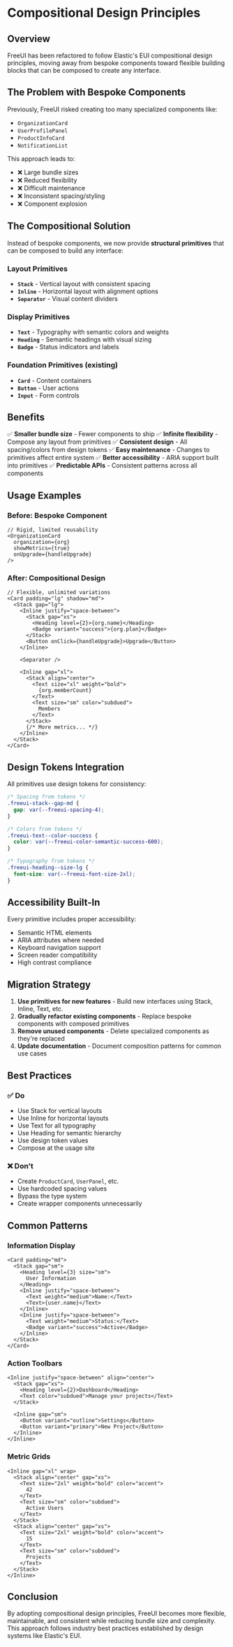 # Compositional Design Principles

## Overview

FreeUI has been refactored to follow Elastic's EUI compositional design principles, moving away from bespoke components toward flexible building blocks that can be composed to create any interface.

## The Problem with Bespoke Components

Previously, FreeUI risked creating too many specialized components like:

- `OrganizationCard`
- `UserProfilePanel`
- `ProductInfoCard`
- `NotificationList`

This approach leads to:

- ❌ Large bundle sizes
- ❌ Reduced flexibility
- ❌ Difficult maintenance
- ❌ Inconsistent spacing/styling
- ❌ Component explosion

## The Compositional Solution

Instead of bespoke components, we now provide **structural primitives** that can be composed to build any interface:

### Layout Primitives

- **`Stack`** - Vertical layout with consistent spacing
- **`Inline`** - Horizontal layout with alignment options
- **`Separator`** - Visual content dividers

### Display Primitives

- **`Text`** - Typography with semantic colors and weights
- **`Heading`** - Semantic headings with visual sizing
- **`Badge`** - Status indicators and labels

### Foundation Primitives (existing)

- **`Card`** - Content containers
- **`Button`** - User actions
- **`Input`** - Form controls

## Benefits

✅ **Smaller bundle size** - Fewer components to ship
✅ **Infinite flexibility** - Compose any layout from primitives
✅ **Consistent design** - All spacing/colors from design tokens
✅ **Easy maintenance** - Changes to primitives affect entire system
✅ **Better accessibility** - ARIA support built into primitives
✅ **Predictable APIs** - Consistent patterns across all components

## Usage Examples

### Before: Bespoke Component

```tsx
// Rigid, limited reusability
<OrganizationCard
  organization={org}
  showMetrics={true}
  onUpgrade={handleUpgrade}
/>
```

### After: Compositional Design

```tsx
// Flexible, unlimited variations
<Card padding="lg" shadow="md">
  <Stack gap="lg">
    <Inline justify="space-between">
      <Stack gap="xs">
        <Heading level={2}>{org.name}</Heading>
        <Badge variant="success">{org.plan}</Badge>
      </Stack>
      <Button onClick={handleUpgrade}>Upgrade</Button>
    </Inline>

    <Separator />

    <Inline gap="xl">
      <Stack align="center">
        <Text size="xl" weight="bold">
          {org.memberCount}
        </Text>
        <Text size="sm" color="subdued">
          Members
        </Text>
      </Stack>
      {/* More metrics... */}
    </Inline>
  </Stack>
</Card>
```

## Design Tokens Integration

All primitives use design tokens for consistency:

```css
/* Spacing from tokens */
.freeui-stack--gap-md {
  gap: var(--freeui-spacing-4);
}

/* Colors from tokens */
.freeui-text--color-success {
  color: var(--freeui-color-semantic-success-600);
}

/* Typography from tokens */
.freeui-heading--size-lg {
  font-size: var(--freeui-font-size-2xl);
}
```

## Accessibility Built-In

Every primitive includes proper accessibility:

- Semantic HTML elements
- ARIA attributes where needed
- Keyboard navigation support
- Screen reader compatibility
- High contrast compliance

## Migration Strategy

1. **Use primitives for new features** - Build new interfaces using Stack, Inline, Text, etc.
2. **Gradually refactor existing components** - Replace bespoke components with composed primitives
3. **Remove unused components** - Delete specialized components as they're replaced
4. **Update documentation** - Document composition patterns for common use cases

## Best Practices

### ✅ Do

- Use Stack for vertical layouts
- Use Inline for horizontal layouts
- Use Text for all typography
- Use Heading for semantic hierarchy
- Use design token values
- Compose at the usage site

### ❌ Don't

- Create `ProductCard`, `UserPanel`, etc.
- Use hardcoded spacing values
- Bypass the type system
- Create wrapper components unnecessarily

## Common Patterns

### Information Display

```tsx
<Card padding="md">
  <Stack gap="sm">
    <Heading level={3} size="sm">
      User Information
    </Heading>
    <Inline justify="space-between">
      <Text weight="medium">Name:</Text>
      <Text>{user.name}</Text>
    </Inline>
    <Inline justify="space-between">
      <Text weight="medium">Status:</Text>
      <Badge variant="success">Active</Badge>
    </Inline>
  </Stack>
</Card>
```

### Action Toolbars

```tsx
<Inline justify="space-between" align="center">
  <Stack gap="xs">
    <Heading level={2}>Dashboard</Heading>
    <Text color="subdued">Manage your projects</Text>
  </Stack>

  <Inline gap="sm">
    <Button variant="outline">Settings</Button>
    <Button variant="primary">New Project</Button>
  </Inline>
</Inline>
```

### Metric Grids

```tsx
<Inline gap="xl" wrap>
  <Stack align="center" gap="xs">
    <Text size="2xl" weight="bold" color="accent">
      42
    </Text>
    <Text size="sm" color="subdued">
      Active Users
    </Text>
  </Stack>
  <Stack align="center" gap="xs">
    <Text size="2xl" weight="bold" color="accent">
      15
    </Text>
    <Text size="sm" color="subdued">
      Projects
    </Text>
  </Stack>
</Inline>
```

## Conclusion

By adopting compositional design principles, FreeUI becomes more flexible, maintainable, and consistent while reducing bundle size and complexity. This approach follows industry best practices established by design systems like Elastic's EUI.
